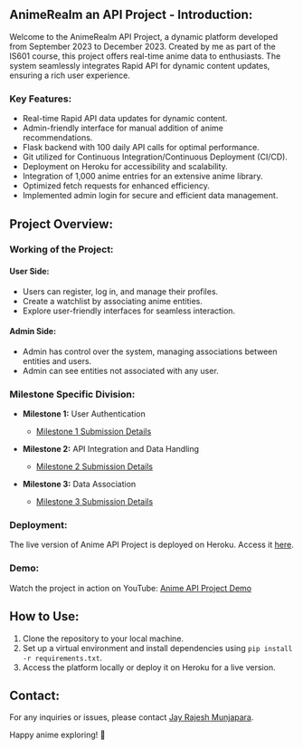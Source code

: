 ## AnimeRealm an API Project - Introduction:

Welcome to the AnimeRealm API Project, a dynamic platform developed from September 2023 to December 2023. Created by me as part of the IS601 course, this project offers real-time anime data to enthusiasts. The system seamlessly integrates Rapid API for dynamic content updates, ensuring a rich user experience.

### Key Features:

- Real-time Rapid API data updates for dynamic content.
- Admin-friendly interface for manual addition of anime recommendations.
- Flask backend with 100 daily API calls for optimal performance.
- Git utilized for Continuous Integration/Continuous Deployment (CI/CD).
- Deployment on Heroku for accessibility and scalability.
- Integration of 1,000 anime entries for an extensive anime library.
- Optimized fetch requests for enhanced efficiency.
- Implemented admin login for secure and efficient data management.

## Project Overview:

### Working of the Project:

#### User Side:
- Users can register, log in, and manage their profiles.
- Create a watchlist by associating anime entities.
- Explore user-friendly interfaces for seamless interaction.

#### Admin Side:
- Admin has control over the system, managing associations between entities and users.
- Admin can see entities not associated with any user.

### Milestone Specific Division:
- **Milestone 1:** User Authentication
   - [Milestone 1 Submission Details](https://github.com/jay-munjapara/AnimeRealm/blob/main/anime_realm/milestone1.md)

- **Milestone 2:** API Integration and Data Handling
   - [Milestone 2 Submission Details](https://github.com/jay-munjapara/AnimeRealm/blob/main/anime_realm/milestone2.md)

- **Milestone 3:** Data Association
   - [Milestone 3 Submission Details](https://github.com/jay-munjapara/AnimeRealm/blob/main/anime_realm/milestone3.md)

### Deployment:

The live version of Anime API Project is deployed on Heroku. Access it [here](https://is601-jm2527-prod-e91d1b5fc033.herokuapp.com/login).

### Demo:

Watch the project in action on YouTube: [Anime API Project Demo](https://youtu.be/zgUSSqSkqec)

## How to Use:

1. Clone the repository to your local machine.
2. Set up a virtual environment and install dependencies using `pip install -r requirements.txt`.
3. Access the platform locally or deploy it on Heroku for a live version.

## Contact:

For any inquiries or issues, please contact [Jay Rajesh Munjapara](mailto:jm2527@njit.edu).

Happy anime exploring! 🌟
